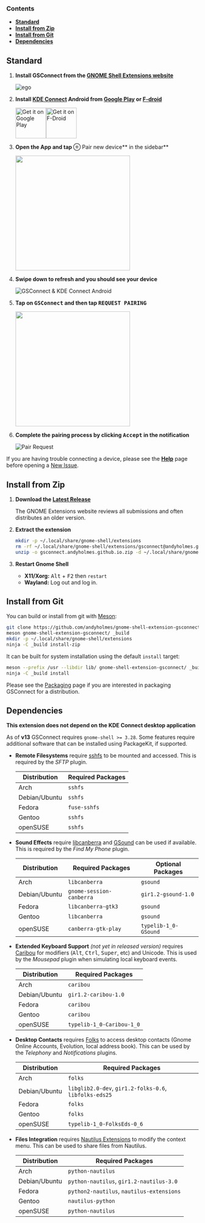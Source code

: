 ### Contents

* **[Standard](#standard)**
* **[Install from Zip](#install-from-zip)**
* **[Install from Git](#install-from-git)**
* **[Dependencies](#dependencies)**

## Standard

1. **Install GSConnect from the [GNOME Shell Extensions website][ego-install]**

   ![ego][ego]

2. **Install [KDE Connect][kdeconnect] Android from [Google Play][google-play] or [F-droid][f-droid]**

   [<img alt='Get it on Google Play' src='https://play.google.com/intl/en_us/badges/images/generic/en_badge_web_generic.png' height='80'/>][google-play][<img src="https://f-droid.org/badge/get-it-on.png"
      alt="Get it on F-Droid"
      height="80">][f-droid]

3. **Open the App and tap <kbd>**⊕ Pair new device**</kbd> in the sidebar**

   <img src="https://raw.githubusercontent.com/andyholmes/gnome-shell-extension-gsconnect/master/extra/kdeconnect-android/main-sidebar.png" width="300" />

4. **Swipe down to refresh and you should see your device**

   ![GSConnect & KDE Connect Android][gsconnect-android]
   
5. **Tap on <kbd>**GSConnect**</kbd> and then tap <kbd>**REQUEST PAIRING**</kbd>**

   <img src="https://raw.githubusercontent.com/andyholmes/gnome-shell-extension-gsconnect/master/extra/kdeconnect-android/device-request-pairing.png" width="300" />
   
6. **Complete the pairing process by clicking <kbd>**Accept**</kbd> in the notification**

   ![Pair Request][pair-notification]

If you are having trouble connecting a device, please see the **[Help](Help)** page before opening a [New Issue](../issues/new).

## Install from Zip

1. **Download the [Latest Release][latest-release]**

   The GNOME Extensions website reviews all submissions and often distributes an older version.

2. **Extract the extension**
    
   ```sh
   mkdir -p ~/.local/share/gnome-shell/extensions
   rm -rf ~/.local/share/gnome-shell/extensions/gsconnect@andyholmes.github.io
   unzip -o gsconnect.andyholmes.github.io.zip -d ~/.local/share/gnome-shell/extensions/gsconnect@andyholmes.github.io
   ```

3. **Restart Gnome Shell**

   * **X11/Xorg:** <kbd>Alt</kbd> + <kbd>F2</kbd> then `restart`
   * **Wayland:** Log out and log in.

## Install from Git

You can build or install from git with [Meson](http://mesonbuild.com):

```sh
git clone https://github.com/andyholmes/gnome-shell-extension-gsconnect.git
meson gnome-shell-extension-gsconnect/ _build
mkdir -p ~/.local/share/gnome-shell/extensions
ninja -C _build install-zip
```
It can be built for system installation using the default `install` target:

```sh
meson --prefix /usr --libdir lib/ gnome-shell-extension-gsconnect/ _build
ninja -C _build install
```

Please see the [Packaging](Packaging) page if you are interested in packaging GSConnect for a distribution. 

## Dependencies

**This extension does not depend on the KDE Connect desktop application**

As of **v13** GSConnect requires `gnome-shell >= 3.28`. Some features require additional software that can be installed using PackageKit, if supported.

* **Remote Filesystems** require [sshfs][sshfs] to be mounted and accessed. This is required by the *SFTP* plugin.
  
  | Distribution  | Required Packages |
  |---------------|-------------------|
  | Arch          | `sshfs`           |
  | Debian/Ubuntu | `sshfs`           |
  | Fedora        | `fuse-sshfs`      |
  | Gentoo        | `sshfs`           |
  | openSUSE      | `sshfs`           |

* **Sound Effects** require [libcanberra][libcanberra] and [GSound][gsound] can be used if available. This is required by the *Find My Phone* plugin.
  
  | Distribution  | Required Packages        | Optional Packages            |
  |---------------|--------------------------|------------------------------|
  | Arch          | `libcanberra`            | `gsound`                     |
  | Debian/Ubuntu | `gnome-session-canberra` | `gir1.2-gsound-1.0`          |
  | Fedora        | `libcanberra-gtk3`       | `gsound`                     |
  | Gentoo        | `libcanberra`            | `gsound`                     |
  | openSUSE      | `canberra-gtk-play`      | `typelib-1_0-GSound`         |

* **Extended Keyboard Support** _(not yet in released version)_ requires [Caribou][caribou] for modifiers (<kbd>Alt</kbd>, <kbd>Ctrl</kbd>, <kbd>Super</kbd>, etc) and Unicode. This is used by the *Mousepad* plugin when simulating local keyboard events.

  | Distribution  | Required Packages        |
  |---------------|--------------------------|
  | Arch          | `caribou`                |
  | Debian/Ubuntu | `gir1.2-caribou-1.0`     |
  | Fedora        | `caribou`                |
  | Gentoo        | `caribou`                |
  | openSUSE      | `typelib-1_0-Caribou-1_0`|

* **Desktop Contacts** requires [Folks][folks] to access desktop contacts (Gnome Online Accounts, Evolution, local address book). This can be used by the *Telephony* and *Notifications* plugins.
  
  | Distribution  | Required Packages                                      |
  |---------------|--------------------------------------------------------|
  | Arch          | `folks`                                                |
  | Debian/Ubuntu | `libglib2.0-dev`, `gir1.2-folks-0.6`, `libfolks-eds25` |
  | Fedora        | `folks`                                                |
  | Gentoo        | `folks`                                                |
  | openSUSE      | `typelib-1_0-FolksEds-0_6`                             |

* **Files Integration** requires [Nautilus Extensions][nautilus] to modify the context menu. This can be used to share files from Nautilus.
  
  | Distribution  | Required Packages                                      |
  |---------------|--------------------------------------------------------|
  | Arch          | `python-nautilus`                                      |
  | Debian/Ubuntu | `python-nautilus`, `gir1.2-nautilus-3.0`               |
  | Fedora        | `python2-nautilus`, `nautilus-extensions`              |
  | Gentoo        | `nautilus-python`                                      |
  | openSUSE      | `python-nautilus`                                      |


[ego-install]: https://extensions.gnome.org/extension/1319/gsconnect/
[ego]: https://raw.githubusercontent.com/andyholmes/gnome-shell-extension-gsconnect/master/extra/gsconnect/ego-service-icon.png
[gsconnect-android]: https://raw.githubusercontent.com/andyholmes/gnome-shell-extension-gsconnect/master/extra/gsconnect/gsconnect-android.png
[pair-notification]: https://raw.githubusercontent.com/andyholmes/gnome-shell-extension-gsconnect/master/extra/gsconnect/pair-notification.png

[kdeconnect]: https://community.kde.org/KDEConnect
[google-play]: https://play.google.com/store/apps/details?id=org.kde.kdeconnect_tp
[f-droid]: https://f-droid.org/packages/org.kde.kdeconnect_tp/

[pair-new-device]: ../extra/kdeconnect-android/pair-new-device.png

[latest-release]: https://github.com/andyholmes/gnome-shell-extension-gsconnect/releases/latest

[folks]: https://wiki.gnome.org/Projects/Folks
[nautilus]: https://wiki.gnome.org/Projects/NautilusPython
[sshfs]: https://github.com/libfuse/sshfs
[libcanberra]: http://0pointer.de/lennart/projects/libcanberra/
[gsound]: https://wiki.gnome.org/Projects/GSound
[caribou]: https://wiki.gnome.org/Projects/Caribou